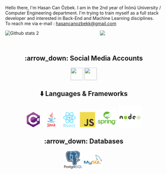 Hello there, 
I'm Hasan Can Özbek. I am in the 2nd year of İnönü University / Computer Engineering department. I'm trying to train myself as a full stack developer and interested in Back-End and Machine Learning disciplines. 
<br>
To reach me via e-mail : hasancanozbekk@gmail.com

<!-- [Naereen's top languages](https://github-readme-stats.vercel.app/api/top-langs/?username=hasancanozbek&theme=blue-green) -->
<div>
  
  ![Github stats 2](https://github-readme-stats.vercel.app/api?username=hasancanozbek&show_icons=true&theme=radical)
  <img align="right" src="https://media.giphy.com/media/M9gbBd9nbDrOTu1Mqx/giphy.gif" width="200"/>
  
</div>
<br>

<h2 align="center"> :arrow_down: Social Media Accounts </h2>
<div align="center">
<a href="https://www.linkedin.com/in/hasan-can-özbek-4b4a92211/" target="blank"><img align="center" src="https://velanovascular.com/wp-content/uploads/2020/06/LinkedIn.png" height="40" width="40" /></a>
<a href="https://instagram.com/hasancanozbekk" target="blank"><img align="center" src="https://upload.wikimedia.org/wikipedia/commons/thumb/e/e7/Instagram_logo_2016.svg/1200px-Instagram_logo_2016.svg.png"  height="40" width="40" /></a>
</a>
</div>

<h2 align="center">⬇️ Languages & Frameworks</h2>

<div align="center">
  <img src="https://github.com/devicons/devicon/blob/master/icons/csharp/csharp-original.svg" title="C#" alt="C#" width="50" height="50"/>&nbsp;
  <img src="https://github.com/devicons/devicon/blob/master/icons/java/java-original-wordmark.svg" title="Java" alt="Java" width="50" height="50"/>&nbsp;
  <img src="https://github.com/devicons/devicon/blob/master/icons/react/react-original-wordmark.svg" title="React" alt="React" width="50" height="50"/>&nbsp;
  <img src="https://github.com/devicons/devicon/blob/master/icons/javascript/javascript-original.svg" title="JavaScript" alt="JavaScript" width="50" height="50"/>&nbsp;
  <img src="https://github.com/devicons/devicon/blob/master/icons/spring/spring-original-wordmark.svg" title="Spring" alt="Spring" width="60" height="60"/>&nbsp;
  <img src="https://github.com/devicons/devicon/blob/master/icons/nodejs/nodejs-original-wordmark.svg" title="NodeJS" alt="NodeJS" width="70" height="70"/>&nbsp;
</div>

<h2 align="center">:arrow_down: Databases</h2>

<div align="center">
<img height="60" width="60" title="PostgreSql"  alt="PostgreSql" src="https://github.com/devicons/devicon/blob/master/icons/postgresql/postgresql-original-wordmark.svg">
<img src="https://github.com/devicons/devicon/blob/master/icons/mysql/mysql-original-wordmark.svg" title="MySQL"  alt="MySQL" width="60" height="60"/>&nbsp;
  
</div>
